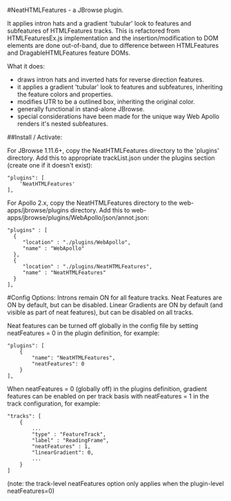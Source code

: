 #NeatHTMLFeatures - a JBrowse plugin.

It applies intron hats and a gradient 'tubular' look to features and subfeatures of HTMLFeatures tracks.
This is refactored from HTMLFeaturesEx.js implementation and the insertion/modification to DOM elements are done out-of-band,
due to difference between HTMLFeatures and DragableHTMLFeatures feature DOMs.

What it does:
- draws intron hats and inverted hats for reverse direction features.
- it applies a gradient 'tubular' look to features and subfeatures, inheriting the feature colors and properties.
- modifies UTR to be a outlined box, inheriting the original color.
- generally functional in stand-alone JBrowse.
- special considerations have been made for the unique way Web Apollo renders it's nested subfeatures.


##Install / Activate:

For JBrowse 1.11.6+, copy the NeatHTMLFeatures directory to the 'plugins' directory.
Add this to appropriate trackList.json under the plugins section (create one if it doesn't exist):

    "plugins": [ 
        'NeatHTMLFeatures'
    ],

For Apollo 2.x, copy the NeatHTMLFeatures directory to the web-apps/jbrowse/plugins directory.
Add this to web-apps/jbrowse/plugins/WebApollo/json/annot.json:

    "plugins" : [
      {
         "location" : "./plugins/WebApollo",
         "name" : "WebApollo"
      },
	  {
		 "location" : "./plugins/NeatHTMLFeatures",
		 "name" : "NeatHTMLFeatures"
	  }
    ],


#Config Options:
Introns remain ON for all feature tracks.
Neat Features are ON by default, but can be disabled.
Linear Gradients are ON by default (and visible as part of neat features), but can be disabled on all tracks.

Neat features can be turned off globally in the config file by setting neatFeatures = 0 in the plugin definition, for example:

    "plugins": [
        {
            "name": "NeatHTMLFeatures",
            "neatFeatures": 0
        }
    ],

When neatFeatures = 0 (globally off) in the plugins definition, gradient features can be enabled on per track basis with neatFeatures = 1 in the track configuration, for example:

    "tracks": [
        {
            ...
            "type" : "FeatureTrack",
            "label" : "ReadingFrame",
            "neatFeatures" : 1,
            "linearGradient": 0,
            ...
        }
    ]

(note: the track-level neatFeatures option only applies when the plugin-level neatFeatures=0)
